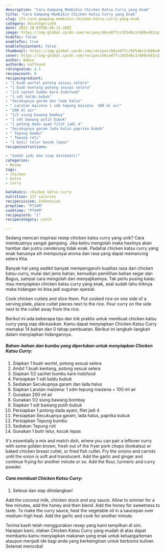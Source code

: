```yaml
---
description: "Cara Gampang Membikin Chicken Katsu Curry yang Enak"
title: "Cara Gampang Membikin Chicken Katsu Curry yang Enak"
slug: 171-cara-gampang-membikin-chicken-katsu-curry-yang-enak
category: Uncategorized
date: 2022-10-03T06:46:13.208Z
image: https://img-global.cpcdn.com/recipes/b6ce87fcc92548c3/680x482cq70/chicken-katsu-curry-foto-resep-utama.jpg
hideToc: false
enableToc: true
enableTocContent: false
thumbnail: https://img-global.cpcdn.com/recipes/b6ce87fcc92548c3/680x482cq70/chicken-katsu-curry-foto-resep-utama.jpg
cover: https://img-global.cpcdn.com/recipes/b6ce87fcc92548c3/680x482cq70/chicken-katsu-curry-foto-resep-utama.jpg
author: Admin
authorAv: notfound
ratingvalue: 4.1
reviewcount: 8
recipeingredient:
- "1 buah wortel potong sesuai selera"
- "1 buah kentang potong sesuai selera"
- "1/2 sachet bumbu kare Indofood"
- "1 sdt kaldu bubuk"
- "Secukupnya garam dan lada halus"
- " Larutan maizena 1 sdm tepung maizena  100 ml air"
- "200 ml air"
- "1/2 siung bawang bombay"
- "1 sdt bawang putih bubuk"
- "1 potong dada ayam filet jadi 4"
- "Secukupnya garam lada halus paprika bubuk"
- " Tepung bumbu"
- " Tepung roti"
- "1 butir telur kocok lepas"
recipeinstructions:

- "Sudah jadi dan siap dinikmati!"
categories:
- Resep
tags:
- chicken
- katsu
- curry

katakunci: chicken katsu curry 
nutrition: 217 calories
recipecuisine: Indonesian
preptime: "PT24M"
cooktime: "PT44M"
recipeyield: "1"
recipecategory: Lunch

---
```





Sedang mencari inspirasi resep chicken katsu curry yang unik? Cara membuatnya sangat gampang. Jika keliru mengolah maka hasilnya akan hambar dan justru cenderung tidak enak. Padahal chicken katsu curry yang enak harusnya sih mempunyai aroma dan rasa yang dapat memancing selera Kita.





Banyak hal yang sedikit banyak mempengaruhi kualitas rasa dari chicken katsu curry, mulai dari jenis bahan, kemudian pemilihan bahan segar dan Bagus, sampai cara mengolah dan menyajikannya. Tak perlu pusing kalau mau menyiapkan chicken katsu curry yang enak,      asal sudah tahu triknya maka hidangan ini bisa jadi suguhan spesial.














Cook chicken cutlets and slice them. Put cooked rice on one side of a serving plate, place cutlet pieces next to the rice. Pour curry on the side next to the cutlet away from the rice.






Berikut ini ada beberapa tips dan trik praktis untuk membuat chicken katsu curry yang siap dikreasikan. Kamu dapat menyiapkan Chicken Katsu Curry memakai 14 bahan dan 0 tahap pembuatan. Berikut ini langkah-langkah dalam menyiapkan hidangannya.

<!--inarticleads1-->

##### Bahan-bahan dan bumbu yang diperlukan untuk menyiapkan Chicken Katsu Curry:

1. Siapkan 1 buah wortel, potong sesuai selera
1. Ambil 1 buah kentang, potong sesuai selera
1. Siapkan 1/2 sachet bumbu kare Indofood
1. Persiapkan 1 sdt kaldu bubuk
1. Sediakan Secukupnya garam dan lada halus
1. Siapkan  Larutan maizena: 1 sdm tepung maizena + 100 ml air
1. Gunakan 200 ml air
1. Gunakan 1/2 siung bawang bombay
1. Siapkan 1 sdt bawang putih bubuk
1. Persiapkan 1 potong dada ayam, filet jadi 4
1. Persiapkan Secukupnya garam, lada halus, paprika bubuk
1. Persiapkan  Tepung bumbu
1. Sediakan  Tepung roti
1. Gunakan 1 butir telur, kocok lepas


It&#39;s essentially a mix and match dish, where you can pair a leftover curry with some golden brown, fresh out of the fryer pork chops (tonkatsu) or baked chicken breast cutlet, or fried fish cutlet. Fry the onions and carrots until the onion is soft and translucent. Add the garlic and ginger and continue frying for another minute or so. Add the flour, turmeric and curry powder. 

<!--inarticleads2-->

##### Cara membuat Chicken Katsu Curry:


1. Selesai dan siap dihidangkan!

Add the coconut milk, chicken stock and soy sauce. Allow to simmer for a few minutes, add the honey and then blend. Add the honey for sweetness to taste. To make the curry sauce, heat the vegetable oil in a saucepan over medium-high heat. Add the garlic and cook for another minute. 

Terima kasih telah menggunakan resep yang kami tampilkan di sini. Harapan kami, olahan Chicken Katsu Curry yang mudah di atas dapat membantu kamu menyiapkan makanan yang enak untuk keluarga/teman ataupun menjadi ide bagi anda yang berkeinginan untuk berbisnis kuliner. Selamat mencoba!
